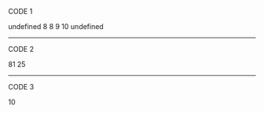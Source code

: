 CODE 1

undefined
8
8
9
10
undefined

---------------------------------------

CODE 2

81
25

---------------------------------------

CODE 3

10
